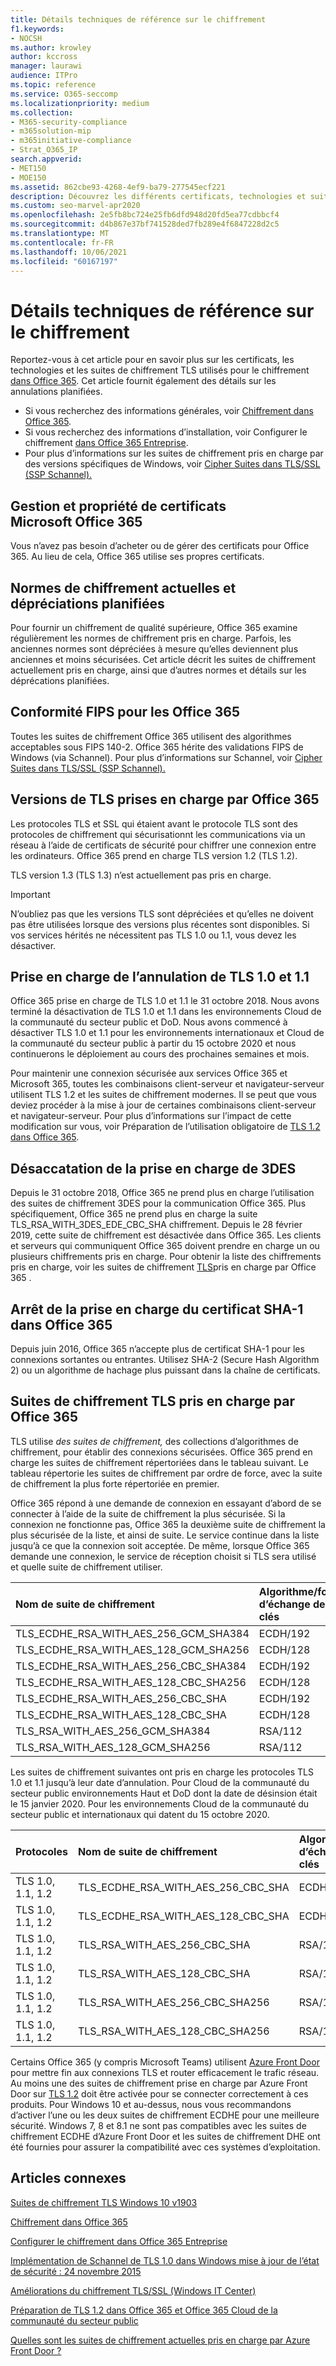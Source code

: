 ```yaml
---
title: Détails techniques de référence sur le chiffrement
f1.keywords:
- NOCSH
ms.author: krowley
author: kccross
manager: laurawi
audience: ITPro
ms.topic: reference
ms.service: O365-seccomp
ms.localizationpriority: medium
ms.collection:
- M365-security-compliance
- m365solution-mip
- m365initiative-compliance
- Strat_O365_IP
search.appverid:
- MET150
- MOE150
ms.assetid: 862cbe93-4268-4ef9-ba79-277545ecf221
description: Découvrez les différents certificats, technologies et suites de chiffrement TLS (Transport Layer Security) utilisés pour le chiffrement dans Office 365 et Microsoft 365.
ms.custom: seo-marvel-apr2020
ms.openlocfilehash: 2e5fb8bc724e25fb6dfd948d20fd5ea77cdbbcf4
ms.sourcegitcommit: d4b867e37bf741528ded7fb289e4f6847228d2c5
ms.translationtype: MT
ms.contentlocale: fr-FR
ms.lasthandoff: 10/06/2021
ms.locfileid: "60167197"
---
```

# <a name="technical-reference-details-about-encryption"></a>Détails techniques de référence sur le chiffrement

Reportez-vous à cet article pour en savoir plus sur les certificats, les technologies et les suites de chiffrement TLS utilisés pour le chiffrement [dans Office 365](encryption.md). Cet article fournit également des détails sur les annulations planifiées.
  
- Si vous recherchez des informations générales, voir [Chiffrement dans Office 365](encryption.md).
- Si vous recherchez des informations d’installation, voir Configurer le chiffrement [dans Office 365 Entreprise](set-up-encryption.md).
- Pour plus d’informations sur les suites de chiffrement pris en charge par des versions spécifiques de Windows, voir [Cipher Suites dans TLS/SSL (SSP Schannel).](/windows/desktop/SecAuthN/cipher-suites-in-schannel)

## <a name="microsoft-office-365-certificate-ownership-and-management"></a>Gestion et propriété de certificats Microsoft Office 365

Vous n’avez pas besoin d’acheter ou de gérer des certificats pour Office 365. Au lieu de cela, Office 365 utilise ses propres certificats.
  
## <a name="current-encryption-standards-and-planned-deprecations"></a>Normes de chiffrement actuelles et dépréciations planifiées

Pour fournir un chiffrement de qualité supérieure, Office 365 examine régulièrement les normes de chiffrement pris en charge. Parfois, les anciennes normes sont dépréciées à mesure qu’elles deviennent plus anciennes et moins sécurisées. Cet article décrit les suites de chiffrement actuellement pris en charge, ainsi que d’autres normes et détails sur les déprécations planifiées.

## <a name="fips-compliance-for-office-365"></a>Conformité FIPS pour les Office 365

Toutes les suites de chiffrement Office 365 utilisent des algorithmes acceptables sous FIPS 140-2. Office 365 hérite des validations FIPS de Windows (via Schannel). Pour plus d’informations sur Schannel, voir [Cipher Suites dans TLS/SSL (SSP Schannel).](/windows/desktop/SecAuthN/cipher-suites-in-schannel)
  
## <a name="versions-of-tls-supported-by-office-365"></a>Versions de TLS prises en charge par Office 365

Les protocoles TLS et SSL qui étaient avant le protocole TLS sont des protocoles de chiffrement qui sécurisationnt les communications via un réseau à l’aide de certificats de sécurité pour chiffrer une connexion entre les ordinateurs. Office 365 prend en charge TLS version 1.2 (TLS 1.2).

TLS version 1.3 (TLS 1.3) n’est actuellement pas pris en charge.

> [!IMPORTANT]
> N’oubliez pas que les versions TLS sont  dépréciées et qu’elles ne doivent pas être utilisées lorsque des versions plus récentes sont disponibles. Si vos services hérités ne nécessitent pas TLS 1.0 ou 1.1, vous devez les désactiver.
  
## <a name="support-for-tls-10-and-11-deprecation"></a>Prise en charge de l’annulation de TLS 1.0 et 1.1

Office 365 prise en charge de TLS 1.0 et 1.1 le 31 octobre 2018. Nous avons terminé la désactivation de TLS 1.0 et 1.1 dans les environnements Cloud de la communauté du secteur public et DoD. Nous avons commencé à désactiver TLS 1.0 et 1.1 pour les environnements internationaux et Cloud de la communauté du secteur public à partir du 15 octobre 2020 et nous continuerons le déploiement au cours des prochaines semaines et mois.

Pour maintenir une connexion sécurisée aux services Office 365 et Microsoft 365, toutes les combinaisons client-serveur et navigateur-serveur utilisent TLS 1.2 et les suites de chiffrement modernes. Il se peut que vous deviez procéder à la mise à jour de certaines combinaisons client-serveur et navigateur-serveur. Pour plus d’informations sur l’impact de cette modification sur vous, voir Préparation de l’utilisation obligatoire de [TLS 1.2 dans Office 365](https://support.microsoft.com/help/4057306/preparing-for-tls-1-2-in-office-365).
  
## <a name="deprecating-support-for-3des"></a>Désaccatation de la prise en charge de 3DES

Depuis le 31 octobre 2018, Office 365 ne prend plus en charge l’utilisation des suites de chiffrement 3DES pour la communication Office 365. Plus spécifiquement, Office 365 ne prend plus en charge la suite TLS_RSA_WITH_3DES_EDE_CBC_SHA chiffrement. Depuis le 28 février 2019, cette suite de chiffrement est désactivée dans Office 365. Les clients et serveurs qui communiquent Office 365 doivent prendre en charge un ou plusieurs chiffrements pris en charge. Pour obtenir la liste des chiffrements pris en charge, voir les suites de chiffrement [TLS](#tls-cipher-suites-supported-by-office-365)pris en charge par Office 365 .
  
## <a name="deprecating-sha-1-certificate-support-in-office-365"></a>Arrêt de la prise en charge du certificat SHA-1 dans Office 365

Depuis juin 2016, Office 365 n’accepte plus de certificat SHA-1 pour les connexions sortantes ou entrantes. Utilisez SHA-2 (Secure Hash Algorithm 2) ou un algorithme de hachage plus puissant dans la chaîne de certificats.
  
## <a name="tls-cipher-suites-supported-by-office-365"></a>Suites de chiffrement TLS pris en charge par Office 365

TLS utilise *des suites de chiffrement,* des collections d’algorithmes de chiffrement, pour établir des connexions sécurisées. Office 365 prend en charge les suites de chiffrement répertoriées dans le tableau suivant. Le tableau répertorie les suites de chiffrement par ordre de force, avec la suite de chiffrement la plus forte répertoriée en premier.

Office 365 répond à une demande de connexion en essayant d’abord de se connecter à l’aide de la suite de chiffrement la plus sécurisée. Si la connexion ne fonctionne pas, Office 365 la deuxième suite de chiffrement la plus sécurisée de la liste, et ainsi de suite. Le service continue dans la liste jusqu’à ce que la connexion soit acceptée. De même, lorsque Office 365 demande une connexion, le service de réception choisit si TLS sera utilisé et quelle suite de chiffrement utiliser.

| Nom de suite de chiffrement | Algorithme/force d’échange de clés | Secret avant | Chiffrement/force | Algorithme/niveau d’authentification |
|:-----|:-----|:-----|:-----|:-----|
| TLS_ECDHE_RSA_WITH_AES_256_GCM_SHA384  <br/> | ECDH/192  <br/> | Oui  <br/> | AES/256  <br/> | RSA/112  <br/> |
| TLS_ECDHE_RSA_WITH_AES_128_GCM_SHA256  <br/> | ECDH/128  <br/> | Oui  <br/> | AES/128  <br/> | RSA/112  <br/> |
| TLS_ECDHE_RSA_WITH_AES_256_CBC_SHA384  <br/> | ECDH/192  <br/> | Oui  <br/> | AES/256  <br/> | RSA/112  <br/> |
| TLS_ECDHE_RSA_WITH_AES_128_CBC_SHA256  <br/> | ECDH/128  <br/> | Oui  <br/> | AES/128  <br/> | RSA/112  <br/> |
| TLS_ECDHE_RSA_WITH_AES_256_CBC_SHA     <br/> | ECDH/192  <br/> | Oui  <br/> | AES/256  <br/> | RSA/112  <br/> |
| TLS_ECDHE_RSA_WITH_AES_128_CBC_SHA     <br/> | ECDH/128  <br/> | Oui  <br/> | AES/128  <br/> | RSA/112  <br/> |
| TLS_RSA_WITH_AES_256_GCM_SHA384        <br/> | RSA/112   <br/> | Non   <br/> | AES/256  <br/> | RSA/112  <br/> |
| TLS_RSA_WITH_AES_128_GCM_SHA256        <br/> | RSA/112   <br/> | Non   <br/> | AES/256  <br/> | RSA/112  <br/> |

Les suites de chiffrement suivantes ont pris en charge les protocoles TLS 1.0 et 1.1 jusqu’à leur date d’annulation. Pour Cloud de la communauté du secteur public environnements Haut et DoD dont la date de désinsion était le 15 janvier 2020. Pour les environnements Cloud de la communauté du secteur public et internationaux qui datent du 15 octobre 2020.

| Protocoles | Nom de suite de chiffrement | Algorithme/force d’échange de clés | Secret avant | Chiffrement/force | Algorithme/niveau d’authentification | 
|:-----|:-----|:-----|:-----|:-----|:-----|
| TLS 1.0, 1.1, 1.2  <br/> | TLS_ECDHE_RSA_WITH_AES_256_CBC_SHA  <br/> | ECDH/192  <br/> | Oui  <br/> | AES/256  <br/> | RSA/112  <br/> |
| TLS 1.0, 1.1, 1.2  <br/> | TLS_ECDHE_RSA_WITH_AES_128_CBC_SHA  <br/> | ECDH/128  <br/> | Oui  <br/> | AES/128  <br/> | RSA/112  <br/> |
| TLS 1.0, 1.1, 1.2  <br/> | TLS_RSA_WITH_AES_256_CBC_SHA        <br/> | RSA/112   <br/> | Non   <br/> | AES/256  <br/> | RSA/112  <br/> |
| TLS 1.0, 1.1, 1.2  <br/> | TLS_RSA_WITH_AES_128_CBC_SHA        <br/> | RSA/112   <br/> | Non   <br/> | AES/128  <br/> | RSA/112  <br/> |
| TLS 1.0, 1.1, 1.2  <br/> | TLS_RSA_WITH_AES_256_CBC_SHA256     <br/> | RSA/112   <br/> | Non   <br/> | AES/256  <br/> | RSA/112  <br/> |
| TLS 1.0, 1.1, 1.2  <br/> | TLS_RSA_WITH_AES_128_CBC_SHA256     <br/> | RSA/112   <br/> | Non   <br/> | AES/256  <br/> | RSA/112  <br/> |

Certains Office 365 (y compris Microsoft Teams) utilisent [Azure Front Door](/azure/frontdoor/front-door-overview) pour mettre fin aux connexions TLS et router efficacement le trafic réseau. Au moins une des suites de chiffrement prise en charge par Azure Front Door sur [TLS 1.2](/azure/frontdoor/front-door-faq#what-are-the-current-cipher-suites-supported-by-azure-front-door-) doit être activée pour se connecter correctement à ces produits. Pour Windows 10 et au-dessus, nous vous recommandons d’activer l’une ou les deux suites de chiffrement ECDHE pour une meilleure sécurité. Windows 7, 8 et 8.1 ne sont pas compatibles avec les suites de chiffrement ECDHE d’Azure Front Door et les suites de chiffrement DHE ont été fournies pour assurer la compatibilité avec ces systèmes d’exploitation.

## <a name="related-articles"></a>Articles connexes

[Suites de chiffrement TLS Windows 10 v1903](/windows/win32/secauthn/tls-cipher-suites-in-windows-10-v1903)

[Chiffrement dans Office 365](encryption.md)
  
[Configurer le chiffrement dans Office 365 Entreprise](set-up-encryption.md)
  
[Implémentation de Schannel de TLS 1.0 dans Windows mise à jour de l’état de sécurité : 24 novembre 2015](https://support.microsoft.com/kb/3117336)
  
[Améliorations du chiffrement TLS/SSL (Windows IT Center)](/previous-versions/windows/it-pro/windows-vista/cc766285(v=ws.10))
  
[Préparation de TLS 1.2 dans Office 365 et Office 365 Cloud de la communauté du secteur public](/office365/troubleshoot/security/prepare-tls-1.2-in-office-365)

[Quelles sont les suites de chiffrement actuelles pris en charge par Azure Front Door ?](/azure/frontdoor/front-door-faq#what-are-the-current-cipher-suites-supported-by-azure-front-door-)
